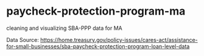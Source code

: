 # paycheck-protection-program-ma
 cleaning and visualizing SBA-PPP data for MA
 
 Data Source: https://home.treasury.gov/policy-issues/cares-act/assistance-for-small-businesses/sba-paycheck-protection-program-loan-level-data
